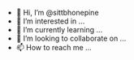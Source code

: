 - 👋 Hi, I’m @sittbhonepine
- 👀 I’m interested in ...
- 🌱 I’m currently learning ...
- 💞️ I’m looking to collaborate on ...
- 📫 How to reach me ...

<!---
sittbhonepine/sittbhonepine is a ✨ special ✨ repository because its `README.md` (this file) appears on your GitHub profile.
You can click the Preview link to take a look at your changes.
--->
